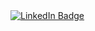 <div id="badges">
  <a href="[linkedin.com/in/tyler-cruz-31b7021b6](https://www.linkedin.com/in/tyler-cruz-31b7021b6) ">
    <img src="https://img.shields.io/badge/LinkedIn-blue?style=for-the-badge&logo=linkedin&logoColor=white" alt="LinkedIn Badge"/>
  </a>
</div>
